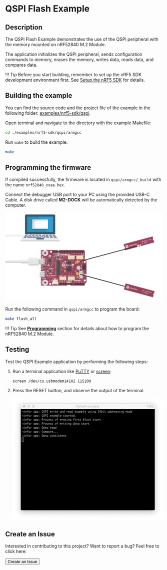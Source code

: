 # QSPI Flash Example

## Description

The QSPI Flash Example demonstrates the use of the QSPI peripheral with the memory mounted on nRF52840 M.2 Module.

 The application initializes the QSPI peripheral, sends configuration commands to memory, erases the memory, writes data, reads data, and compares data.

!!! Tip
	Before you start building, remember to set up the nRF5 SDK development environment first. See [Setup the nRF5 SDK](../setup.md) for details.

## Building the example

You can find the source code and the project file of the example in the following folder: [examples/nrf5-sdk/qspi](https://github.com/makerdiary/nrf52840-m2-devkit/tree/master/examples/nrf5-sdk/qspi).

Open terminal and navigate to the directory with the example Makefile:

``` sh
cd ./examples/nrf5-sdk/qspi/armgcc
```

Run `make` to build the example:

``` sh
make
```

## Programming the firmware

If compiled successfully, the firmware is located in `qspi/armgcc/_build` with the name `nrf52840_xxaa.hex`.

Connect the debugger USB port to your PC using the provided USB-C Cable. A disk drive called **M2-DOCK** will be automatically detected by the computer.

![](../../assets/images/programming-firmware.webp)

Run the following command in `qspi/armgcc` to program the board:

``` sh
make flash_all
```

!!! Tip
	See **[Programming](../../programming.md)** section for details about how to program the nRF52840 M.2 Module.

## Testing

Test the QSPI Example application by performing the following steps:

1. Run a terminal application like [PuTTY](https://www.chiark.greenend.org.uk/~sgtatham/putty/) or [screen](https://www.gnu.org/software/screen/manual/screen.html):

	``` sh
	screen /dev/cu.usbmodem14102 115200
	```

2. Press the RESET button, and observe the output of the terminal.

	![](assets/images/qspi-logging.webp)


## Create an Issue

Interested in contributing to this project? Want to report a bug? Feel free to click here:

<a href="https://github.com/makerdiary/nrf52840-m2-devkit/issues/new?title=nRF5%20SDK-QSPI:%20%3Ctitle%3E"><button data-md-color-primary="red-bud"><i class="fa fa-github"></i> Create an Issue</button></a>

